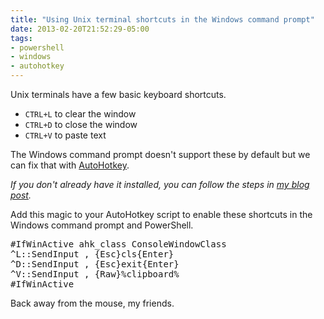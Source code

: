 ```yaml
---
title: "Using Unix terminal shortcuts in the Windows command prompt"
date: 2013-02-20T21:52:29-05:00
tags:
- powershell
- windows
- autohotkey
---
```


Unix terminals have a few basic keyboard shortcuts.

* `CTRL+L` to clear the window
* `CTRL+D` to close the window
* `CTRL+V` to paste text

The Windows command prompt doesn't support these by default but we can fix that with [AutoHotkey](http://www.autohotkey.com).

_If you don't already have it installed, you can follow the steps in [my blog post](/2011/use-autohotkey-to-remap-your-numpad-keys-to-something-useful/)._

Add this magic to your AutoHotkey script to enable these shortcuts in the Windows command prompt and PowerShell.

<pre>#IfWinActive ahk_class ConsoleWindowClass
^L::SendInput , {Esc}cls{Enter}
^D::SendInput , {Esc}exit{Enter}
^V::SendInput , {Raw}%clipboard%
#IfWinActive</pre>

Back away from the mouse, my friends.